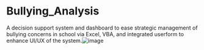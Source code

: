 # Bullying_Analysis

A decision support system and dashboard to ease strategic management of bullying concerns in school via Excel, VBA, and integrated userform to enhance UI/UX of the system.![image](https://github.com/KaunchiJain/Bullying_Analysis/assets/169774565/ffd9d9db-b5ea-47c9-9ede-aac3a0003f08)
